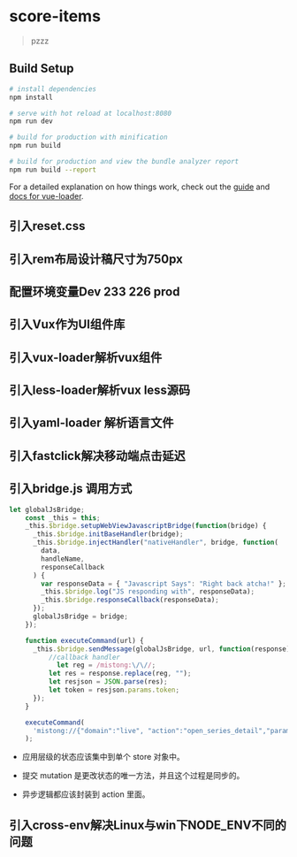 # score-items

> pzzz

## Build Setup

``` bash
# install dependencies
npm install

# serve with hot reload at localhost:8080
npm run dev

# build for production with minification
npm run build

# build for production and view the bundle analyzer report
npm run build --report
```

For a detailed explanation on how things work, check out the [guide](http://vuejs-templates.github.io/webpack/) and [docs for vue-loader](http://vuejs.github.io/vue-loader).

## 引入reset.css
## 引入rem布局设计稿尺寸为750px
## 配置环境变量Dev 233 226 prod
## 引入Vux作为UI组件库
## 引入vux-loader解析vux组件
## 引入less-loader解析vux less源码
## 引入yaml-loader 解析语言文件
## 引入fastclick解决移动端点击延迟
## 引入bridge.js 调用方式
```js
let globalJsBridge;
    const _this = this;
    _this.$bridge.setupWebViewJavascriptBridge(function(bridge) {
      _this.$bridge.initBaseHandler(bridge);
      _this.$bridge.injectHandler("nativeHandler", bridge, function(
        data,
        handleName,
        responseCallback
      ) {
        var responseData = { "Javascript Says": "Right back atcha!" };
        _this.$bridge.log("JS responding with", responseData);
        _this.$bridge.responseCallback(responseData);
      });
      globalJsBridge = bridge;
    });

    function executeCommand(url) {
      _this.$bridge.sendMessage(globalJsBridge, url, function(response) {
          //callback handler
            let reg = /mistong:\/\//;
          let res = response.replace(reg, "");
          let resjson = JSON.parse(res);
          let token = resjson.params.token;
      });
    }

    executeCommand(
      'mistong://{"domain":"live", "action":"open_series_detail","params":{"id":"4"}}'
    );
```
- 应用层级的状态应该集中到单个 store 对象中。

- 提交 mutation 是更改状态的唯一方法，并且这个过程是同步的。

- 异步逻辑都应该封装到 action 里面。

## 引入cross-env解决Linux与win下NODE_ENV不同的问题